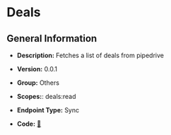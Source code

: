 # Deals

## General Information

- **Description:** Fetches a list of deals from pipedrive

- **Version:** 0.0.1
- **Group:** Others
- **Scopes:**: deals:read
- **Endpoint Type:** Sync
- **Code:** [🔗](https://github.com/NangoHQ/integration-templates/tree/main/integrations/pipedrive/syncs/deals.ts)

